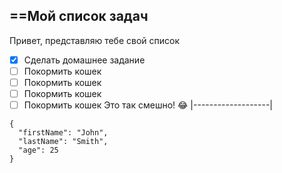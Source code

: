 ==Мой список задач
----------------------------
Привет, представляю тебе свой список
 - [X] Сделать домашнее задание
 - [ ] Покормить кошек
 - [ ] Покормить кошек
 - [ ] Покормить кошек
 - [ ] Покормить кошек
Это так смешно! :joy:
                 |-------------------|
```
{
  "firstName": "John",
  "lastName": "Smith",
  "age": 25
}
```
